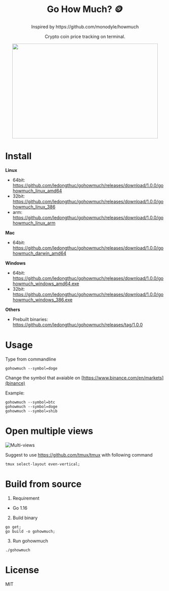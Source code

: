 <h1 align="center">Go How Much? 🪙</h1>

<div align="center">
  <p>Inspired by https://github.com/monodyle/howmuch</p>
  <p>Crypto coin price tracking on terminal.</p>
  <p><img width="460" height="300" src="https://user-images.githubusercontent.com/1828895/119094120-e4744400-ba10-11eb-8093-d73c5ef9eaeb.gif"></p>
</div>

# Install

**Linux**

 - 64bit: https://github.com/ledongthuc/gohowmuch/releases/download/1.0.0/gohowmuch_linux_amd64
 - 32bit: https://github.com/ledongthuc/gohowmuch/releases/download/1.0.0/gohowmuch_linux_386
 - arm: https://github.com/ledongthuc/gohowmuch/releases/download/1.0.0/gohowmuch_linux_arm

**Mac**

 - 64bit: https://github.com/ledongthuc/gohowmuch/releases/download/1.0.0/gohowmuch_darwin_amd64

**Windows**

- 64bit: https://github.com/ledongthuc/gohowmuch/releases/download/1.0.0/gohowmuch_windows_amd64.exe
- 32bit: https://github.com/ledongthuc/gohowmuch/releases/download/1.0.0/gohowmuch_windows_386.exe

**Others**

 - Prebuilt binaries: https://github.com/ledongthuc/gohowmuch/releases/tag/1.0.0

# Usage

Type from commandline

```
gohowmuch --symbol=doge
```

Change the symbol that avaiable on [https://www.binance.com/en/markets](binance)

Example:

```
gohowmuch --symbol=btc
gohowmuch --symbol=doge
gohowmuch --symbol=shib
```

# Open multiple views

![Multi-views](https://user-images.githubusercontent.com/1828895/119092596-e806cb80-ba0e-11eb-9cc6-aa4b904358a2.gif)

Suggest to use https://github.com/tmux/tmux with following command

```
tmux select-layout even-vertical;
```

# Build from source

1. Requirement

 - Go 1.16

2. Build binary

```
go get;
go build -o gohowmuch;
```

3. Run gohowmuch

```
./gohowmuch
```

# License

MIT
